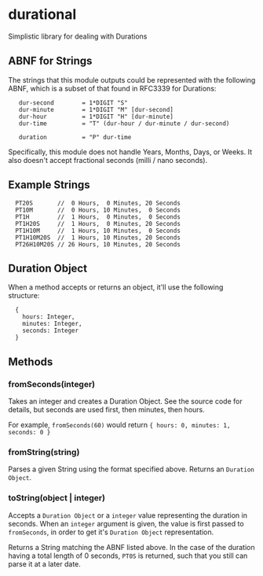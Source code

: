 # durational

Simplistic library for dealing with Durations

## ABNF for Strings

The strings that this module outputs could be represented with the following ABNF, which is a subset of that found in RFC3339 for Durations:

```
   dur-second        = 1*DIGIT "S"
   dur-minute        = 1*DIGIT "M" [dur-second]
   dur-hour          = 1*DIGIT "H" [dur-minute]
   dur-time          = "T" (dur-hour / dur-minute / dur-second)

   duration          = "P" dur-time
```

Specifically, this module does not handle Years, Months, Days, or Weeks. It also doesn't accept fractional seconds (milli / nano seconds).

## Example Strings

```
  PT20S       //  0 Hours,  0 Minutes, 20 Seconds
  PT10M       //  0 Hours, 10 Minutes,  0 Seconds
  PT1H        //  1 Hours,  0 Minutes,  0 Seconds
  PT1H20S     //  1 Hours,  0 Minutes, 20 Seconds
  PT1H10M     //  1 Hours, 10 Minutes,  0 Seconds
  PT1H10M20S  //  1 Hours, 10 Minutes, 20 Seconds
  PT26H10M20S // 26 Hours, 10 Minutes, 20 Seconds
```

## Duration Object

When a method accepts or returns an object, it'll use the following structure:

```
  {
    hours: Integer,
    minutes: Integer,
    seconds: Integer
  }
```

## Methods

### fromSeconds(integer)

Takes an integer and creates a Duration Object. See the source code for details, but seconds are used first, then minutes, then hours.

For example, `fromSeconds(60)` would return `{ hours: 0, minutes: 1, seconds: 0 }`

### fromString(string)

Parses a given String using the format specified above. Returns an `Duration Object`.

### toString(object | integer)

Accepts a `Duration Object` or a `integer` value representing the duration in seconds. When an `integer` argument is given, the value is first passed to `fromSeconds`, in order to get it's `Duration Object` representation.

Returns a String matching the ABNF listed above. In the case of the duration having a total length of 0 seconds, `PT0S` is returned, such that you still can parse it at a later date.
